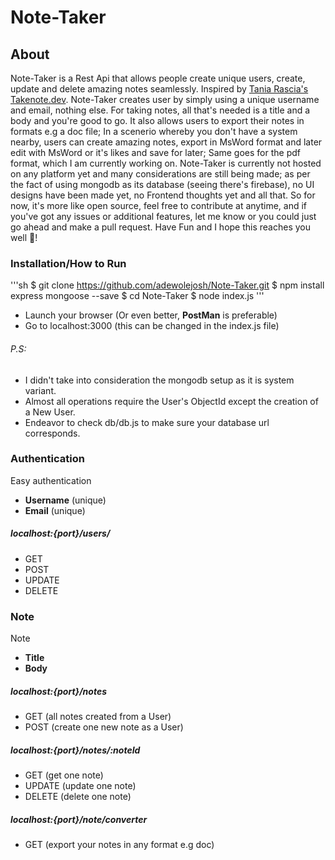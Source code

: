 # Note-Taker


## About
Note-Taker is a Rest Api that allows people create unique users, create, update and delete amazing notes seamlessly. 
Inspired by [Tania Rascia's](https://taniarascia.com) [Takenote.dev](https://takenote.dev). 
Note-Taker creates user by simply using a unique username and email, nothing else. For taking notes, all that's needed 
is a title and a body and you're good to go. It also allows users to export their notes in formats e.g a doc file; In a scenerio whereby you don't have a system nearby, users can create amazing notes, export in MsWord format and later edit with MsWord or it's likes and save for later; Same goes for the pdf format, which I am currently working on. 
Note-Taker is currently not hosted on any platform yet and many considerations are still being made; as per the fact of using mongodb as its database (seeing there's firebase), no UI designs have been made yet, no  Frontend thoughts yet and all that. So for now, it's more like open source, feel free to contribute at anytime, and if you've got any issues or additional features, let me know or you could just go ahead and make a pull request. Have Fun and I hope this reaches you well 💖!

### Installation/How to Run

'''sh
$ git clone https://github.com/adewolejosh/Note-Taker.git
$ npm install express mongoose --save
$ cd Note-Taker
$ node index.js
'''

- Launch your browser (Or even better, **PostMan** is preferable) 
- Go to localhost:3000 (this can be changed in the index.js file)



###### P.S: 
- I didn't take into consideration the mongodb setup as it is system variant.
- Almost all operations require the User's ObjectId except the creation of a New User.
- Endeavor to check db/db.js to make sure your database url corresponds.

### Authentication

Easy authentication 
- __Username__ (unique) 
- __Email__ (unique)

##### localhost:{port}/users/
- GET 
- POST 
- UPDATE 
- DELETE 

### Note 

Note 
- __Title__
- __Body__

##### localhost:{port}/notes 
- GET (all notes created from a User) 
- POST (create one new note as a User) 

##### localhost:{port}/notes/:noteId
- GET (get one note)
- UPDATE (update one note)
- DELETE (delete one note)

##### localhost:{port}/note/converter
- GET (export your notes in any format e.g doc)